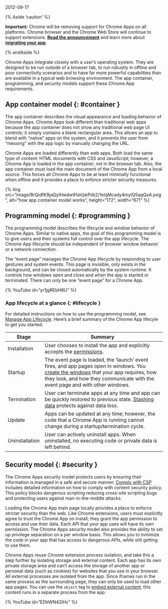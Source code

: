 2012-09-17

{% Aside ‘caution’ %}

**Important:** Chrome will be removing support for Chrome Apps on all platforms. Chrome browser and the Chrome Web Store will continue to support extensions. [**Read the announcement**](https://blog.chromium.org/2020/08/changes-to-chrome-app-support-timeline.html) and learn more about [**migrating your app**](/apps/migration).

{% endAside %}

Chrome Apps integrate closely with a user’s operating system. They are designed to be run outside of a browser tab, to run robustly in offline and poor connectivity scenarios and to have far more powerful capabilities than are available in a typical web browsing environment. The app container, programming, and security models support these Chrome App requirements.

App container model {: \#container }
------------------------------------

The app container describes the visual appearance and loading behavior of Chrome Apps. Chrome Apps look different than traditional web apps because the app container does not show any traditional web page UI controls; it simply contains a blank rectangular area. This allows an app to blend with “native” apps on the system, and it prevents the user from “messing” with the app logic by manually changing the URL.

Chrome Apps are loaded differently than web apps. Both load the same type of content: HTML documents with CSS and JavaScript; however, a Chrome App is loaded in the app container, not in the browser tab. Also, the app container must load the main document of the Chrome App from a local source. This forces all Chrome Apps to be at least minimally functional when offline and it provides a place to enforce stricter security measures.

{% Img src=“image/BrQidfK9jaQyIHwdw91aVpkPiib2/1elqMcady4myIQ5qqQxA.png”, alt=“how app container model works”, height=“172”, width=“671” %}

Programming model {: \#programming }
------------------------------------

The programming model describes the lifecycle and window behavior of Chrome Apps. Similar to native apps, the goal of this programming model is to give users and their systems full control over the app lifecycle. The Chrome App lifecycle should be independent of browser window behavior or a network connection.

The “event page” manages the Chrome App lifecycle by responding to user gestures and system events. This page is invisible, only exists in the background, and can be closed automatically by the system runtime. It controls how windows open and close and when the app is started or terminated. There can only be one “event page” for a Chrome App.

{% YouTube id=“yr1jgREbH8U” %}

### App lifecycle at a glance {: \#lifecycle }

For detailed instructions on how to use the programming model, see [Manage App Lifecycle](app_lifecycle). Here’s a brief summary of the Chrome App lifecyle to get you started:

<table><thead><tr class="header"><th>Stage</th><th>Summary</th></tr></thead><tbody><tr class="odd"><td>Installation</td><td>User chooses to install the app and explicitly accepts the <a href="declare_permissions">permissions</a>.</td></tr><tr class="even"><td>Startup</td><td>The event page is loaded, the ‘launch’ event fires, and app pages open in windows. You <a href="app_lifecycle#eventpage">create the windows</a> that your app requires, how they look, and how they communicate with the event page and with other windows.</td></tr><tr class="odd"><td>Termination</td><td>User can terminate apps at any time and app can be quickly restored to previous state. <a href="app_lifecycle#local_settings">Stashing data</a> protects against data loss.</td></tr><tr class="even"><td>Update</td><td>Apps can be updated at any time; however, the code that a Chrome App is running cannot change during a startup/termination cycle.</td></tr><tr class="odd"><td>Uninstallation</td><td>User can actively uninstall apps. When uninstalled, no executing code or private data is left behind.</td></tr></tbody></table>

Security model {: \#security }
------------------------------

The Chrome Apps security model protects users by ensuring their information is managed in a safe and secure manner. [Comply with CSP](contentSecurityPolicy) includes detailed information on how to comply with content security policy. This policy blocks dangerous scripting reducing cross-site scripting bugs and protecting users against man-in-the-middle attacks.

Loading the Chrome App main page locally provides a place to enforce stricter security than the web. Like Chrome extensions, users must explicitly agree to trust the Chrome App on install; they grant the app permission to access and use their data. Each API that your app uses will have its own permission. The Chrome Apps security model also provides the ability to set up privilege separation on a per window basis. This allows you to minimize the code in your app that has access to dangerous APIs, while still getting to use them.

Chrome Apps reuse Chrome extension process isolation, and take this a step further by isolating storage and external content. Each app has its own private storage area and can’t access the storage of another app or personal data (such as cookies) for websites that you use in your browser. All external processes are isolated from the app. Since iframes run in the same process as the surrounding page, they can only be used to load other app pages. You can use the `object` tag to [embed external content](app_external); this content runs in a separate process from the app.

{% YouTube id=“EDtiWN42lHs” %}
